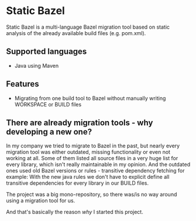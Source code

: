 # Static Bazel

Static Bazel is a multi-language Bazel migration tool based on static analysis of the already available build files (e.g. pom.xml).

## Supported languages

* Java using Maven

## Features

* Migrating from one build tool to Bazel without manually writing WORKSPACE or BUILD files

## There are already migration tools - why developing a new one?

In my company we tried to migrate to Bazel in the past, but nearly every migration tool was either outdated, missing functionality or even not working at all.
Some of them listed all source files in a very huge list for every library, which isn't really maintainable in my opinion.
And the outdated ones used old Bazel versions or rules - transitive dependency fetching for example:
With the new java rules we don't have to explicit define all transitive dependencies for every library in our BUILD files.

The project was a big mono-repository, so there was/is no way around using a migration tool for us.

And that's basically the reason <i>why</i> I started this project.

